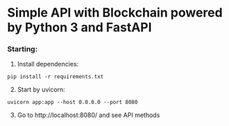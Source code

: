 # Simple API with Blockchain powered by Python 3 and FastAPI

### Starting:
1. Install dependencies:
```shell
pip install -r requirements.txt
```
2. Start by uvicorn:
```shell
uvicorn app:app --host 0.0.0.0 --port 8080
```
3. Go to http://localhost:8080/ and see API methods
